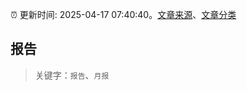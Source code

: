 :alarm_clock: 更新时间: 2025-04-17 07:40:40。[文章来源](/README.md)、[文章分类](/TAGS.md)

## 报告


> 关键字：`报告`、`月报`



